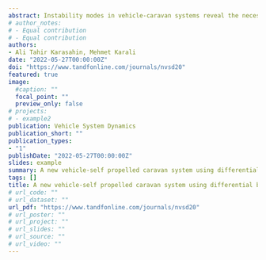 ```yaml
---
abstract: Instability modes in vehicle-caravan systems reveal the necessity of active chassis control methods in these systems. In this study, a fuzzy logic controller FLC is developed to provide yaw stabilization of the vehicle-self-propelled caravan system. The effectiveness of the developed controller is demonstrated by both simulation study and field tests. Simulation tests is carried out in MATLAB/Simulink and CarSim environments. After the simulation studies is completed, the developed controller is embedded in the caravan electronic control unit. A self-propelled electric towed off-road caravan is used in field tests. The developed controller is shown that it performs yaw stabilization effectively in field tests.
# author_notes:
# - Equal contribution
# - Equal contribution
authors:
- Ali Tahir Karasahin, Mehmet Karali
date: "2022-05-27T00:00:00Z"
doi: "https://www.tandfonline.com/journals/nvsd20"
featured: true
image: 
  #caption: ""
  focal_point: ""
  preview_only: false
# projects:
# - example2
publication: Vehicle System Dynamics
publication_short: ""
publication_types:
- "1"
publishDate: "2022-05-27T00:00:00Z"
slides: example
summary: A new vehicle-self propelled caravan system using differential braking with electric in-wheel motors on the caravan [Out for review]
tags: []
title: A new vehicle-self propelled caravan system using differential braking with electric in-wheel motors on the caravan [Out for review]
# url_code: ""
# url_dataset: ""
url_pdf: "https://www.tandfonline.com/journals/nvsd20"
# url_poster: ""
# url_project: ""
# url_slides: ""
# url_source: ""
# url_video: ""
---
```

